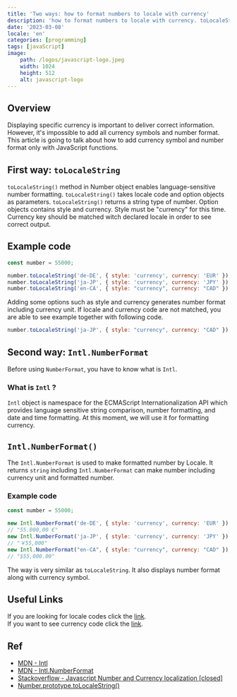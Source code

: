 ```yaml
---
title: 'Two ways: how to format numbers to locale with currency'
description: 'how to format numbers to locale with currency. toLocaleString() and Intl.NumberFormat()'
date: '2023-03-08'
locale: 'en'
categories: [programming]
tags: [javaScript]
image:
    path: /logos/javascript-logo.jpeg
    width: 1024
    height: 512
    alt: javascript-logo
---
```

## Overview
Displaying specific currency is important to deliver correct information. 
However, it's impossible to add all currency symbols and number format.
This article is going to talk about how to add currency symbol and number format only with JavaScript functions.

## First way: `toLocaleString`
`toLocaleString()` method in Number object enables language-sensitive number formatting.
`toLocaleString()` takes locale code and option objects as parameters.
`toLocaleString()` returns a string type of number.
Option objects contains style and currency. Style must be "currency" for this time. 
Currency key should be matched witch declared locale in order to see correct output.  
## Example code
```javascript
const number = 55000;

number.toLocaleString('de-DE', { style: 'currency', currency: 'EUR' }); // "55.000,00 €"
number.toLocaleString('ja-JP', { style: 'currency', currency: 'JPY' }); // "￥55,000"
number.toLocaleString('en-CA', { style: "currency", currency: "CAD" }); // "$55,000.00"
```
Adding some options such as style and currency generates number format including currency unit.
If locale and currency code are not matched, you are able to see example together with following code.
```javascript
number.toLocaleString('ja-JP', { style: "currency", currency: "CAD" }); // CA$255,000.00 
```

## Second way: `Intl.NumberFormat`
Before using `NumberFormat`, you have to know what is `Intl`.
### What is `Intl` ?
`Intl` object is namespace for the ECMAScript Internationalization API which provides language sensitive string comparison, number formatting, and date and time formatting.
At this moment, we will use it for formatting currency.

## `Intl.NumberFormat()`
The `Intl.NumberFormat` is used to make formatted number by Locale.
It returns `string` including 
`Intl.NumberFormat` can make number including currency unit and formatted number.

### Example code
```javascript
const number = 55000;

new Intl.NumberFormat('de-DE', { style: 'currency', currency: 'EUR' }).format(number); 
// "55.000,00 €"
new Intl.NumberFormat('ja-JP', { style: 'currency', currency: 'JPY' }).format(number); 
// "￥55,000"
new Intl.NumberFormat("en-CA", { style: "currency", currency: "CAD" }).format(number); 
// "$55,000.00"
```
The way is very similar as `toLocaleString`. It also displays number format along with currency symbol.

## Useful Links
If you are looking for locale codes click the [link](https://wpastra.com/docs/complete-list-wordpress-locale-codes/). <br>
If you want to see currency code click the [link](https://en.wikipedia.org/wiki/ISO_4217#List_of_ISO_4217_currency_codes).

## Ref
- [MDN - Intl](https://developer.mozilla.org/en-US/docs/Web/JavaScript/Reference/Global_Objects/Intl)
- [MDN - Intl.NumberFormat](https://developer.mozilla.org/en-US/docs/Web/JavaScript/Reference/Global_Objects/Intl/NumberFormat)
- [Stackoverflow - Javascript Number and Currency localization [closed]](https://stackoverflow.com/questions/5624173/javascript-number-and-currency-localization)
- [Number.prototype.toLocaleString()](https://developer.mozilla.org/en-US/docs/Web/JavaScript/Reference/Global_Objects/Number/toLocaleString)
